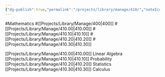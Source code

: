 ```yaml
---
{"dg-publish":true,"permalink":"/projects/library/manage/410/","noteIcon":"0","created":"2024-01-05T00:26:39.060+09:00","updated":"2024-01-26T09:46:20.903+09:00"}
---
```


#Mathematics #[[Projects/Library/Manage/400\|400]] #[[Projects/Library/Manage/410.00\|410.00]] #[[Projects/Library/Manage/410.10\|410.10]] #[[Projects/Library/Manage/410.20\|410.20]] #[[Projects/Library/Manage/410.30\|410.30]]

[[Projects/Library/Manage/410.00\|410.00]] Linear Algebra
[[Projects/Library/Manage/410.10\|410.10]] Probability
[[Projects/Library/Manage/410.20\|410.20]] Statistics
[[Projects/Library/Manage/410.30\|410.30]] Calculus
